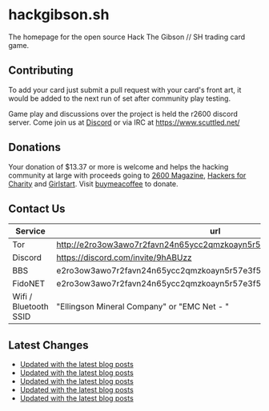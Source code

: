 # hackgibson.sh
The homepage for the open source Hack The Gibson // SH trading card game.


## Contributing

To add your card just submit a pull request with your card's front art, it would be added to the next run of set after community play testing.

Game play and discussions over the project is held the r2600 discord server. Come join us at [Discord](https://discord.com/invite/9hABUzz) or via IRC at https://www.scuttled.net/


## Donations

Your donation of $13.37 or more is welcome and helps the hacking community at large with proceeds going to [2600 Magazine](https://2600.com/), [Hackers for Charity](https://hackersforcharity.org) and [Girlstart](https://girlstart.org).  Visit [buymeacoffee](https://www.buymeacoffee.com/hackgibson.sh) to donate.


## Contact Us

Service | url
-|-
Tor | http://e2ro3ow3awo7r2favn24n65ycc2qmzkoayn5r57e3f56nvjwdcgg32ad.onion
Discord | https://discord.com/invite/9hABUzz
BBS | e2ro3ow3awo7r2favn24n65ycc2qmzkoayn5r57e3f56nvjwdcgg32ad.onion:23
FidoNET | e2ro3ow3awo7r2favn24n65ycc2qmzkoayn5r57e3f56nvjwdcgg32ad.onion:24554
Wifi / Bluetooth SSID | "Ellingson Mineral Company" or "EMC Net - <fidonet address>"

## Latest Changes
<!-- BLOG-POST-LIST:START -->
- [Updated with the latest blog posts](https://github.com/DFW2600/hackgibson.sh/commit/23fd4768f2ccceb1c7dac5b43eee1337c4d38f55)
- [Updated with the latest blog posts](https://github.com/DFW2600/hackgibson.sh/commit/9886416def068879e81ca17cc9d6d9ec928547e4)
- [Updated with the latest blog posts](https://github.com/DFW2600/hackgibson.sh/commit/8e72738cd3ca690422e6250fd209f613c367dd8f)
- [Updated with the latest blog posts](https://github.com/DFW2600/hackgibson.sh/commit/5fe15085b94157c17a1499dceaca2e9ff0d6f69e)
- [Updated with the latest blog posts](https://github.com/DFW2600/hackgibson.sh/commit/cc679ff753929c8d9a45bad2cda2256e3c9afdb7)
<!-- BLOG-POST-LIST:END -->
